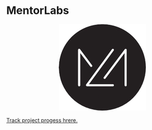 # MentorLabs

<p align="center">
<img src="media/logo.png"  alt="logo"/>
</p>


[Track project progess hrere.](https://github.com/adarshaacharya/MentorLabs/projects/1)